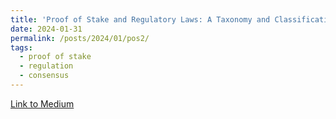 ```yaml
---
title: 'Proof of Stake and Regulatory Laws: A Taxonomy and Classification Framework for Protocol Parameters and Designs'
date: 2024-01-31
permalink: /posts/2024/01/pos2/
tags:
  - proof of stake
  - regulation
  - consensus
---
```


[Link to Medium](https://medium.com/@stefanodeangelis/proof-of-stake-and-regulatory-laws-a-taxonomy-and-classification-framework-for-protocol-parameters-71934f54d387)